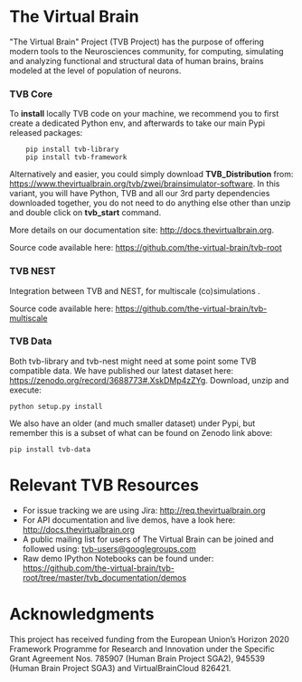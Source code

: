 
# The Virtual Brain

"The Virtual Brain" Project (TVB Project) has the purpose of offering 
modern tools to the Neurosciences community, for computing, simulating
and analyzing functional and structural data of human brains, brains modeled 
at the  level of population of neurons.

### TVB Core 

To **install** locally TVB code on your machine, we recommend you to first create a dedicated 
 Python env, and afterwards to take our main Pypi released packages:

        pip install tvb-library
        pip install tvb-framework
   
Alternatively and easier, you could simply download **TVB_Distribution** from:
<https://www.thevirtualbrain.org/tvb/zwei/brainsimulator-software>. In this
variant, you will have Python, TVB and all our 3rd party dependencies downloaded together, 
you do not need to do anything else other than unzip and double click on **tvb_start** command.

More details on our documentation site: <http://docs.thevirtualbrain.org>.

Source code available here: <https://github.com/the-virtual-brain/tvb-root>
     
   
### TVB NEST 

Integration between TVB and NEST, for multiscale (co)simulations .

Source code available here: <https://github.com/the-virtual-brain/tvb-multiscale>

### TVB Data

Both tvb-library and tvb-nest might need at some point some TVB compatible data.
We have published our latest dataset here: https://zenodo.org/record/3688773#.XskDMp4zZYg.
Download, unzip and execute:

    python setup.py install

We also have an older (and much smaller dataset) under Pypi, but remember this is a 
subset of what can be found on Zenodo link above:

    pip install tvb-data

# Relevant TVB Resources

- For issue tracking we are using Jira: http://req.thevirtualbrain.org
- For API documentation and live demos, have a look here: http://docs.thevirtualbrain.org
- A public mailing list for users of The Virtual Brain can be joined and followed 
  using: tvb-users@googlegroups.com
- Raw demo IPython Notebooks can be found under: 
  https://github.com/the-virtual-brain/tvb-root/tree/master/tvb_documentation/demos


# Acknowledgments

This project has received funding from the European Union’s Horizon 2020 Framework Programme for Research and Innovation under the Specific Grant Agreement Nos. 785907 (Human Brain Project SGA2), 945539 (Human Brain Project SGA3) and VirtualBrainCloud 826421.
